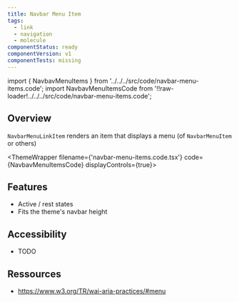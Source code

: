 ```yaml
---
title: Navbar Menu Item
tags:
  - link
  - navigation
  - molecule
componentStatus: ready
componentVersion: v1
componentTests: missing
---
```


<!-- CODE IMPORTS -->

<!-- prettier-ignore -->
import { NavbavMenuItems } from '../../../src/code/navbar-menu-items.code';
import NavbavMenuItemsCode from '!!raw-loader!../../../src/code/navbar-menu-items.code';

<!-- END CODE IMPORTS -->

<DocHeader props={props}/>

## Overview

`NavbarMenuLinkItem` renders an item that displays a menu (of `NavbarMenuItem`
or others)

<!-- prettier-ignore -->
<ThemeWrapper 
  filename={'navbar-menu-items.code.tsx'} 
  code={NavbavMenuItemsCode}
  displayControls={true}>
  <NavbavMenuItems />
</ThemeWrapper>

## Features

- Active / rest states
- Fits the theme's navbar height

## Accessibility

- TODO

## Ressources

- https://www.w3.org/TR/wai-aria-practices/#menu
